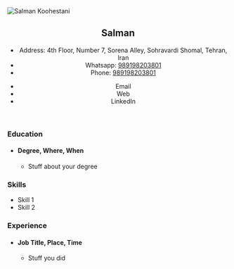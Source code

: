 <!DOCTYPE html>

<body>
	<img src="https://ssalman.com/assets/images/githubheadersalmank.png" alt="Salman Koohestani">
	<header>
		<h2>Salman</h2>
		<ul id="header-left" title="mail and phone">
      <li>Address: 4th Floor, Number 7, Sorena Alley, Sohravardi Shomal, Tehran, Iran</li>
			<li>Whatsapp: <a href="https://wa.me/989198203801" target="_blank"> 989198203801 </a></li>
			<li>Phone: <a href="tel:+989198203801"> 989198203801 </a></li>
		</ul>
		<ul id="header-right" title="web">
			<li>Email</li>
			<li>Web</li>
			<li>LinkedIn</li>
		</ul>
	</header>
	<section id="education"><h3>Education</h3>
		<ul title="education">
		<li>
			<h4>Degree, Where, When</h4>
        		<ul>
        			<li>Stuff about your degree</li>
       		</ul>
       	</li>
		</ul>
	</section>
	<section id="skills"><h3>Skills</h3>
		<ul title="skills">
			<li>Skill 1</li>
      <li>Skill 2</li>
		</ul>
	</section>
	<section id="experience"><h3>Experience</h3>
	<ul title="experience">
		<li>
			<h4>Job Title, Place, Time</h4>
			<ul>
				<li>Stuff you did</li>
			</ul>
		</li>
	</ul>
	</section>
</body>
</html>
